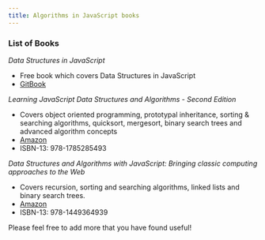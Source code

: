 ```yaml
---
title: Algorithms in JavaScript books
---
```


### List of Books

*Data Structures in JavaScript*
- Free book which covers Data Structures in JavaScript
- [GitBook](https://www.gitbook.com/book/pmary/data-structure-in-javascript/details)

*Learning JavaScript Data Structures and Algorithms - Second Edition*
- Covers object oriented programming, prototypal inheritance, sorting & searching algorithms, quicksort, mergesort, binary search trees and advanced algorithm concepts
- [Amazon](https://www.amazon.com/Learning-JavaScript-Data-Structures-Algorithms/dp/1785285491)
- ISBN-13: 978-1785285493

*Data Structures and Algorithms with JavaScript: Bringing classic computing approaches to the Web*
- Covers recursion, sorting and searching algorithms, linked lists and binary search trees.
- [Amazon](https://www.amazon.com/Data-Structures-Algorithms-JavaScript-approaches/dp/1449364934)
- ISBN-13: 978-1449364939
 
Please feel free to add more that you have found useful!
